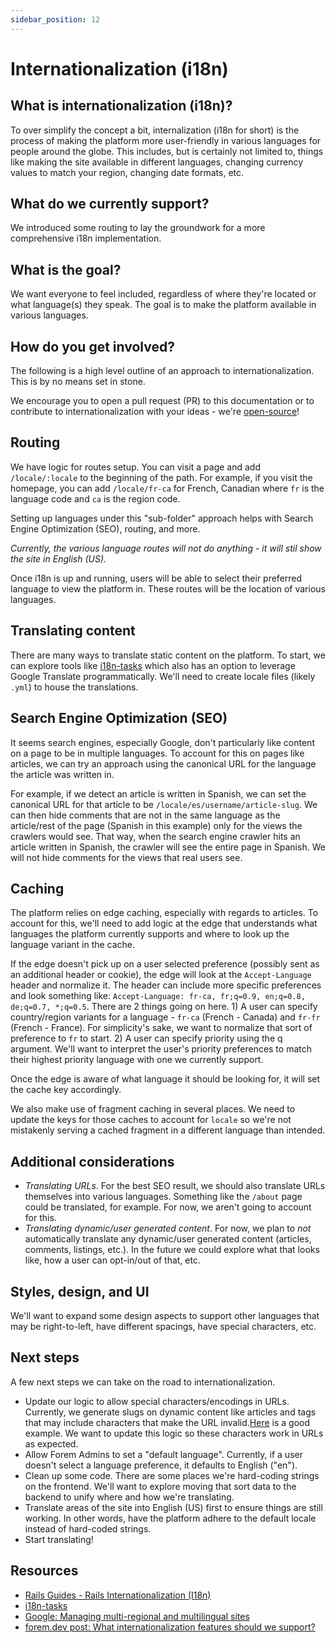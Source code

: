 ```yaml
---
sidebar_position: 12
---
```


# Internationalization (i18n)

## What is internationalization (i18n)?

To over simplify the concept a bit, internalization (i18n for short) is the
process of making the platform more user-friendly in various languages for
people around the globe. This includes, but is certainly not limited to, things
like making the site available in different languages, changing currency values
to match your region, changing date formats, etc.

## What do we currently support?

We introduced some routing to lay the groundwork for a more comprehensive i18n
implementation.

## What is the goal?

We want everyone to feel included, regardless of where they're located or what
language(s) they speak. The goal is to make the platform available in various
languages.

## How do you get involved?

The following is a high level outline of an approach to internationalization.
This is by no means set in stone.

We encourage you to open a pull request (PR) to this documentation or to
contribute to internationalization with your ideas - we're
[open-source](https://github.com/forem/forem/pulls)!

## Routing

We have logic for routes setup. You can visit a page and add `/locale/:locale`
to the beginning of the path. For example, if you visit the homepage, you can
add `/locale/fr-ca` for French, Canadian where `fr` is the language code and
`ca` is the region code.

Setting up languages under this "sub-folder" approach helps with Search Engine
Optimization (SEO), routing, and more.

_Currently, the various language routes will not do anything - it will stil show
the site in English (US)._

Once i18n is up and running, users will be able to select their preferred
language to view the platform in. These routes will be the location of various
languages.

## Translating content

There are many ways to translate static content on the platform. To start, we
can explore tools like [i18n-tasks](https://glebm.github.io/i18n-tasks/) which
also has an option to leverage Google Translate programmatically. We'll need to
create locale files (likely `.yml`) to house the translations.

## Search Engine Optimization (SEO)

It seems search engines, especially Google, don't particularly like content on a
page to be in multiple languages. To account for this on pages like articles, we
can try an approach using the canonical URL for the language the article was
written in.

For example, if we detect an article is written in Spanish, we can set the
canonical URL for that article to be `/locale/es/username/article-slug`. We can
then hide comments that are not in the same language as the article/rest of the
page (Spanish in this example) only for the views the crawlers would see. That
way, when the search engine crawler hits an article written in Spanish, the
crawler will see the entire page in Spanish. We will not hide comments for the
views that real users see.

## Caching

The platform relies on edge caching, especially with regards to articles. To
account for this, we'll need to add logic at the edge that understands what
languages the platform currently supports and where to look up the language
variant in the cache.

If the edge doesn't pick up on a user selected preference (possibly sent as an
additional header or cookie), the edge will look at the `Accept-Language` header
and normalize it. The header can include more specific preferences and look
something like: `Accept-Language: fr-ca, fr;q=0.9, en;q=0.8, de;q=0.7, *;q=0.5`.
There are 2 things going on here. 1) A user can specify country/region variants
for a language - `fr-ca` (French - Canada) and `fr-fr` (French - France). For
simplicity's sake, we want to normalize that sort of preference to `fr` to
start. 2) A user can specify priority using the q argument. We'll want to
interpret the user's priority preferences to match their highest priority
language with one we currently support.

Once the edge is aware of what language it should be looking for, it will set
the cache key accordingly.

We also make use of fragment caching in several places. We need to update the
keys for those caches to account for `locale` so we're not mistakenly serving a
cached fragment in a different language than intended.

## Additional considerations

- _Translating URLs_. For the best SEO result, we should also translate URLs
  themselves into various languages. Something like the `/about` page could be
  translated, for example. For now, we aren't going to account for this.
- _Translating dynamic/user generated content_. For now, we plan to _not_
  automatically translate any dynamic/user generated content (articles,
  comments, listings, etc.). In the future we could explore what that looks
  like, how a user can opt-in/out of that, etc.

## Styles, design, and UI

We'll want to expand some design aspects to support other languages that may be
right-to-left, have different spacings, have special characters, etc.

## Next steps

A few next steps we can take on the road to internationalization.

- Update our logic to allow special characters/encodings in URLs. Currently, we
  generate slugs on dynamic content like articles and tags that may include
  characters that make the URL
  invalid.[Here](https://github.com/forem/forem/issues/10116) is a good example.
  We want to update this logic so these characters work in URLs as expected.
- Allow Forem Admins to set a "default language". Currently, if a user doesn't
  select a language preference, it defaults to English ("en").
- Clean up some code. There are some places we're hard-coding strings on the
  frontend. We'll want to explore moving that sort data to the backend to unify
  where and how we're translating.
- Translate areas of the site into English (US) first to ensure things are still
  working. In other words, have the platform adhere to the default locale
  instead of hard-coded strings.
- Start translating!

## Resources

- [Rails Guides - Rails Internationalization (I18n)](https://guides.rubyonrails.org/i18n.html)
- [i18n-tasks](https://glebm.github.io/i18n-tasks/)
- [Google: Managing multi-regional and multilingual sites](https://support.google.com/webmasters/answer/182192)
- [forem.dev post: What internationalization features should we support?](https://forem.dev/vaidehijoshi/what-internationalization-features-should-we-support-4kl)
